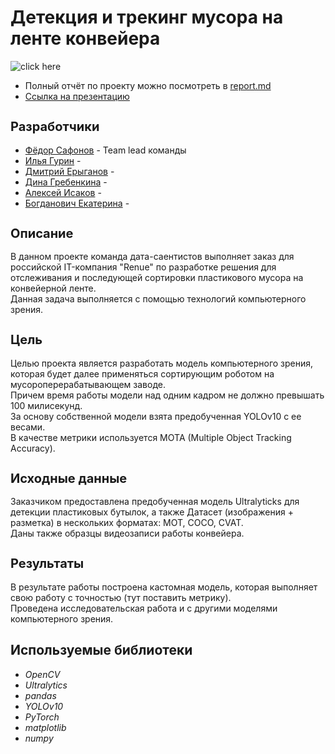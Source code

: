 <h1 align="left">Детекция и трекинг мусора на ленте конвейера</a></h1>

![click here](demo.gif)



* Полный отчёт по проекту можно посмотреть в [report.md](https://https://github.com/FedorSafonov/computer-vision-for-conveyor-belt/blob/report.md/report.md)
* [Ссылка на презентацию](https://https://ithub.com/FedorSafonov/computer-vision-for-conveyor-belt/tree/presentation)

<h2 style="font-size: 20px;">Разработчики</h2>

* [Фёдор Сафонов](https://) - Team lead команды 
* [Илья Гурин](https://github.com/IlyaLion) - 
* [Дмитрий Ерыганов](https://github.com/Dnevvs) - 
* [Дина Гребенкина](https://github.com/DinaGreb) -
* [Алексей Исаков](https://github.com/IT-DS-Alex) - 
* [Богданович Екатерина](https://github.com/Kate_B_DS) -


<h2 style="font-size: 20px;">Описание</h2>
В данном проекте команда дата-саентистов выполняет заказ для российской IT-компания "Renue" по разработке решения для отслеживания и последующей сортировки пластикового мусора на конвейерной ленте.
</br>Данная задача выполняется с помощью технологий компьютерного зрения.

<h2 style="font-size: 20px;">Цель</h2>
Целью проекта является разработать модель компьютерного зрения, которая будет далее применяться сортирующим роботом на мусороперерабатывающем заводе.
</br>Причем время работы модели над одним кадром не должно превышать 100 милисекунд.
</br>За основу собственной модели взята предобученная YOLOv10 c ее весами. 
</br>В качестве метрики используется MOTA (Multiple Object Tracking Accuracy).

<h2 style="font-size: 20px;">Исходные данные</h2>
Заказчиком предоставлена предобученная модель Ultralyticks для детекции пластиковых бутылок, а также Датасет (изображения + разметка) в нескольких форматах: MOT, COCO, CVAT.
</br>Даны также образцы видеозаписи работы конвейера.

<h2 style="font-size: 20px;">Результаты</h2>
В результате работы построена кастомная модель, которая выполняет свою работу с точностью (тут поставить метрику).
</br>Проведена исcледовательская работа и с другими моделями компьютерного зрения.


## Используемые библиотеки
+ *OpenCV*
+ *Ultralytics*
+ *pandas*
+ *YOLOv10*
+ *PyTorch*
+ *matplotlib*
+ *numpy*

